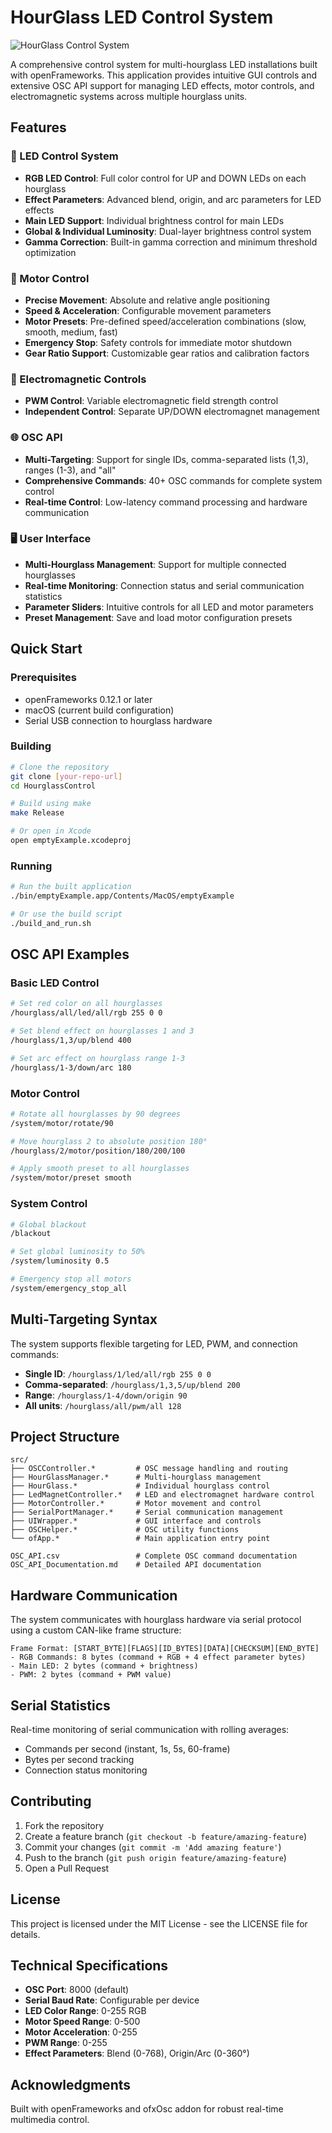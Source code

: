 # HourGlass LED Control System

![HourGlass Control System](emptyExample.png)

A comprehensive control system for multi-hourglass LED installations built with openFrameworks. This application provides intuitive GUI controls and extensive OSC API support for managing LED effects, motor controls, and electromagnetic systems across multiple hourglass units.

## Features

### 🎨 LED Control System
- **RGB LED Control**: Full color control for UP and DOWN LEDs on each hourglass
- **Effect Parameters**: Advanced blend, origin, and arc parameters for LED effects
- **Main LED Support**: Individual brightness control for main LEDs
- **Global & Individual Luminosity**: Dual-layer brightness control system
- **Gamma Correction**: Built-in gamma correction and minimum threshold optimization

### 🔄 Motor Control
- **Precise Movement**: Absolute and relative angle positioning
- **Speed & Acceleration**: Configurable movement parameters
- **Motor Presets**: Pre-defined speed/acceleration combinations (slow, smooth, medium, fast)
- **Emergency Stop**: Safety controls for immediate motor shutdown
- **Gear Ratio Support**: Customizable gear ratios and calibration factors

### 🔌 Electromagnetic Controls
- **PWM Control**: Variable electromagnetic field strength control
- **Independent Control**: Separate UP/DOWN electromagnet management

### 🌐 OSC API
- **Multi-Targeting**: Support for single IDs, comma-separated lists (1,3), ranges (1-3), and "all"
- **Comprehensive Commands**: 40+ OSC commands for complete system control
- **Real-time Control**: Low-latency command processing and hardware communication

### 🖥️ User Interface
- **Multi-Hourglass Management**: Support for multiple connected hourglasses
- **Real-time Monitoring**: Connection status and serial communication statistics
- **Parameter Sliders**: Intuitive controls for all LED and motor parameters
- **Preset Management**: Save and load motor configuration presets

## Quick Start

### Prerequisites
- openFrameworks 0.12.1 or later
- macOS (current build configuration)
- Serial USB connection to hourglass hardware

### Building
```bash
# Clone the repository
git clone [your-repo-url]
cd HourglassControl

# Build using make
make Release

# Or open in Xcode
open emptyExample.xcodeproj
```

### Running
```bash
# Run the built application
./bin/emptyExample.app/Contents/MacOS/emptyExample

# Or use the build script
./build_and_run.sh
```

## OSC API Examples

### Basic LED Control
```bash
# Set red color on all hourglasses
/hourglass/all/led/all/rgb 255 0 0

# Set blend effect on hourglasses 1 and 3
/hourglass/1,3/up/blend 400

# Set arc effect on hourglass range 1-3
/hourglass/1-3/down/arc 180
```

### Motor Control
```bash
# Rotate all hourglasses by 90 degrees
/system/motor/rotate/90

# Move hourglass 2 to absolute position 180°
/hourglass/2/motor/position/180/200/100

# Apply smooth preset to all hourglasses
/system/motor/preset smooth
```

### System Control
```bash
# Global blackout
/blackout

# Set global luminosity to 50%
/system/luminosity 0.5

# Emergency stop all motors
/system/emergency_stop_all
```

## Multi-Targeting Syntax

The system supports flexible targeting for LED, PWM, and connection commands:

- **Single ID**: `/hourglass/1/led/all/rgb 255 0 0`
- **Comma-separated**: `/hourglass/1,3,5/up/blend 200`
- **Range**: `/hourglass/1-4/down/origin 90`
- **All units**: `/hourglass/all/pwm/all 128`

## Project Structure

```
src/
├── OSCController.*         # OSC message handling and routing
├── HourGlassManager.*      # Multi-hourglass management
├── HourGlass.*             # Individual hourglass control
├── LedMagnetController.*   # LED and electromagnet hardware control
├── MotorController.*       # Motor movement and control
├── SerialPortManager.*     # Serial communication management
├── UIWrapper.*             # GUI interface and controls
├── OSCHelper.*             # OSC utility functions
└── ofApp.*                 # Main application entry point

OSC_API.csv                 # Complete OSC command documentation
OSC_API_Documentation.md    # Detailed API documentation
```

## Hardware Communication

The system communicates with hourglass hardware via serial protocol using a custom CAN-like frame structure:

```
Frame Format: [START_BYTE][FLAGS][ID_BYTES][DATA][CHECKSUM][END_BYTE]
- RGB Commands: 8 bytes (command + RGB + 4 effect parameter bytes)
- Main LED: 2 bytes (command + brightness)
- PWM: 2 bytes (command + PWM value)
```

## Serial Statistics

Real-time monitoring of serial communication with rolling averages:
- Commands per second (instant, 1s, 5s, 60-frame)
- Bytes per second tracking
- Connection status monitoring

## Contributing

1. Fork the repository
2. Create a feature branch (`git checkout -b feature/amazing-feature`)
3. Commit your changes (`git commit -m 'Add amazing feature'`)
4. Push to the branch (`git push origin feature/amazing-feature`)
5. Open a Pull Request

## License

This project is licensed under the MIT License - see the LICENSE file for details.

## Technical Specifications

- **OSC Port**: 8000 (default)
- **Serial Baud Rate**: Configurable per device
- **LED Color Range**: 0-255 RGB
- **Motor Speed Range**: 0-500
- **Motor Acceleration**: 0-255
- **PWM Range**: 0-255
- **Effect Parameters**: Blend (0-768), Origin/Arc (0-360°)

## Acknowledgments

Built with openFrameworks and ofxOsc addon for robust real-time multimedia control.